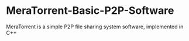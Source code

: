 # MeraTorrent-Basic-P2P-Software
MeraTorrent is a simple P2P file sharing system software, implemented in C++
